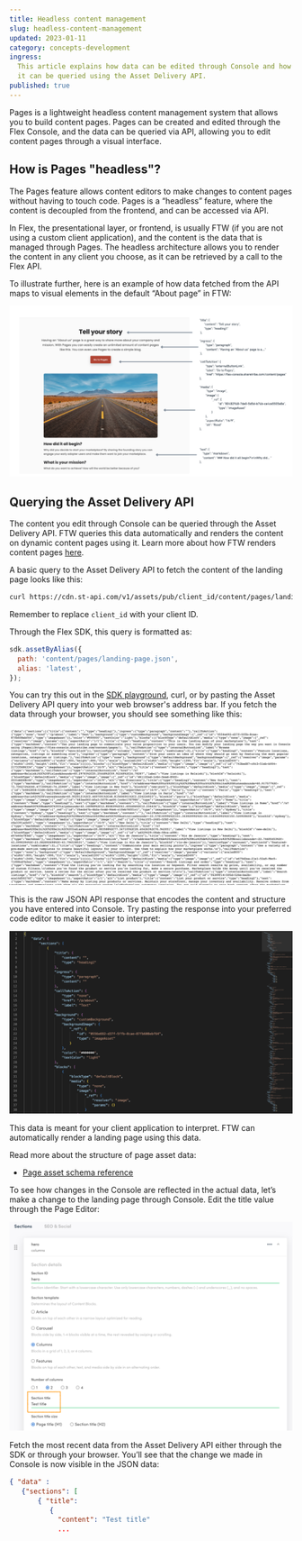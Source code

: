 ```yaml
---
title: Headless content management
slug: headless-content-management
updated: 2023-01-11
category: concepts-development
ingress:
  This article explains how data can be edited through Console and how
  it can be queried using the Asset Delivery API.
published: true
---
```


Pages is a lightweight headless content management system that allows
you to build content pages. Pages can be created and edited through the
Flex Console, and the data can be queried via API, allowing you to edit
content pages through a visual interface.

## How is Pages "headless"?

The Pages feature allows content editors to make changes to content
pages without having to touch code. Pages is a “headless” feature, where
the content is decoupled from the frontend, and can be accessed via API.

In Flex, the presentational layer, or frontend, is usually FTW (if you
are not using a custom client application), and the content is the data
that is managed through Pages. The headless architecture allows you to
render the content in any client you choose, as it can be retrieved by a
call to the Flex API.

To illustrate further, here is an example of how data fetched from the
API maps to visual elements in the default “About page” in FTW:

![How data is rendered on the about page](./data.png)

## Querying the Asset Delivery API

The content you edit through Console can be queried through the Asset
Delivery API. FTW queries this data automatically and renders the
content on dynamic content pages using it. Learn more about how FTW
renders content pages [here](/ftw/page-builder/).

A basic query to the Asset Delivery API to fetch the content of the
landing page looks like this:

```bash
curl https://cdn.st-api.com/v1/assets/pub/client_id/content/pages/landing-page.json
```

Remember to replace `client_id` with your client ID.

Through the Flex SDK, this query is formatted as:

```js
sdk.assetByAlias({
  path: 'content/pages/landing-page.json',
  alias: 'latest',
});
```

You can try this out in the
[SDK playground](https://sharetribe.github.io/flex-sdk-js/try-it-in-the-playground.html),
curl, or by pasting the Asset Delivery API query into your web browser's
address bar. If you fetch the data through your browser, you should see
something like this:

![Example data](./example-data.png)

This is the raw JSON API response that encodes the content and structure
you have entered into Console. Try pasting the response into your
preferred code editor to make it easier to interpret:

![Example data formatted](./formatted.png)

This data is meant for your client application to interpret. FTW can
automatically render a landing page using this data.

<info>

Read more about the structure of page asset data:

- [Page asset schema reference](/references/page-asset-schema/)

</info>

To see how changes in the Console are reflected in the actual data,
let’s make a change to the landing page through Console. Edit the title
value through the Page Editor:

![Changing a value through Console](./console-change.png)

Fetch the most recent data from the Asset Delivery API either through
the SDK or through your browser. You’ll see that the change we made in
Console is now visible in the JSON data:

```json
{ "data" :
   {"sections": [
       { "title":
          {
            "content": "Test title"
            ...
```
